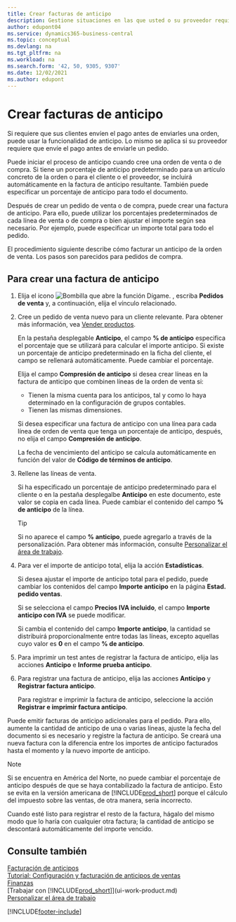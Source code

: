 ```yaml
---
title: Crear facturas de anticipo
description: Gestione situaciones en las que usted o su proveedor requieran un anticipo. Utilice los porcentajes predeterminados de cada línea de venta o de compra o ajuste el importe según sea necesario.
author: edupont04
ms.service: dynamics365-business-central
ms.topic: conceptual
ms.devlang: na
ms.tgt_pltfrm: na
ms.workload: na
ms.search.form: '42, 50, 9305, 9307'
ms.date: 12/02/2021
ms.author: edupont
---
```

# <a name="create-prepayment-invoices"></a>Crear facturas de anticipo

Si requiere que sus clientes envíen el pago antes de enviarles una orden, puede usar la funcionalidad de anticipo. Lo mismo se aplica si su proveedor requiere que envíe el pago antes de enviarle un pedido.  

Puede iniciar el proceso de anticipo cuando cree una orden de venta o de compra. Si tiene un porcentaje de anticipo predeterminado para un artículo concreto de la orden o para el cliente o el proveedor, se incluirá automáticamente en la factura de anticipo resultante. También puede especificar un porcentaje de anticipo para todo el documento.

Después de crear un pedido de venta o de compra, puede crear una factura de anticipo. Para ello, puede utilizar los porcentajes predeterminados de cada línea de venta o de compra o bien ajustar el importe según sea necesario. Por ejemplo, puede especificar un importe total para todo el pedido.  

El procedimiento siguiente describe cómo facturar un anticipo de la orden de venta. Los pasos son parecidos para pedidos de compra.  

## <a name="to-create-a-prepayment-invoice"></a>Para crear una factura de anticipo

1. Elija el icono ![Bombilla que abre la función Dígame.](media/ui-search/search_small.png "Dígame qué desea hacer") , escriba **Pedidos de venta** y, a continuación, elija el vínculo relacionado.  
2. Cree un pedido de venta nuevo para un cliente relevante. Para obtener más información, vea [Vender productos](sales-how-sell-products.md).  

    En la pestaña desplegable **Anticipo**, el campo **% de anticipo** especifica el porcentaje que se utilizará para calcular el importe anticipo. Si existe un porcentaje de anticipo predeterminado en la ficha del cliente, el campo se rellenará automáticamente. Puede cambiar el porcentaje. <!--This percentage is applied to lines where the item on that line does not already specify a prepayment percentage. The prepayment percentage is only copied from the header to lines that do not copy the default prepayment percentage from the item.-->  

    Elija el campo **Compresión de anticipo** si desea crear líneas en la factura de anticipo que combinen líneas de la orden de venta si:  

    - Tienen la misma cuenta para los anticipos, tal y como lo haya determinado en la configuración de grupos contables.  
    - Tienen las mismas dimensiones.  

    Si desea especificar una factura de anticipo con una línea para cada línea de orden de venta que tenga un porcentaje de anticipo, después, no elija el campo **Compresión de anticipo**.  

    La fecha de vencimiento del anticipo se calcula automáticamente en función del valor de **Código de términos de anticipo**.

3. Rellene las líneas de venta.  

    Si ha especificado un porcentaje de anticipo predeterminado para el cliente o en la pestaña desplegalbe **Anticipo** en este documento, este valor se copia en cada línea. Puede cambiar el contenido del campo **% de anticipo** de la línea.  

    > [!TIP]
    > Si no aparece el campo **% anticipo**, puede agregarlo a través de la personalización.  Para obtener más información, consulte [Personalizar el área de trabajo](ui-personalization-user.md).

4. Para ver el importe de anticipo total, elija la acción **Estadísticas**.

    Si desea ajustar el importe de anticipo total para el pedido, puede cambiar los contenidos del campo **Importe anticipo** en la página **Estad. pedido ventas**.  

    Si se selecciona el campo **Precios IVA incluido**, el campo **Importe anticipo con IVA** se puede modificar.  

    Si cambia el contenido del campo **Importe anticipo**, la cantidad se distribuirá proporcionalmente entre todas las líneas, excepto aquellas cuyo valor es **0** en el campo **% de anticipo**.  

5. Para imprimir un test antes de registrar la factura de anticipo, elija las acciones **Anticipo** e **Informe prueba anticipo**.  
6. Para registrar una factura de anticipo, elija las acciones **Anticipo** y **Registrar factura anticipo**.  

    Para registrar e imprimir la factura de anticipo, seleccione la acción **Registrar e imprimir factura anticipo**.  

Puede emitir facturas de anticipo adicionales para el pedido. Para ello, aumente la cantidad de anticipo de una o varias líneas, ajuste la fecha del documento si es necesario y registre la factura de anticipo. Se creará una nueva factura con la diferencia entre los importes de anticipo facturados hasta el momento y la nuevo importe de anticipo.  

> [!NOTE]  
> Si se encuentra en América del Norte, no puede cambiar el porcentaje de anticipo después de que se haya contabilizado la factura de anticipo. Esto se evita en la versión americana de [!INCLUDE[prod_short](includes/prod_short.md)] porque el cálculo del impuesto sobre las ventas, de otra manera, sería incorrecto.  

 Cuando esté listo para registrar el resto de la factura, hágalo del mismo modo que lo haría con cualquier otra factura; la cantidad de anticipo se descontará automáticamente del importe vencido.  

## <a name="see-also"></a>Consulte también

[Facturación de anticipos](finance-invoice-prepayments.md)  
[Tutorial: Configuración y facturación de anticipos de ventas](walkthrough-setting-up-and-invoicing-sales-prepayments.md)  
[Finanzas](finance.md)  
[Trabajar con [!INCLUDE[prod_short](includes/prod_short.md)]](ui-work-product.md)  
[Personalizar el área de trabajo](ui-personalization-user.md)  


[!INCLUDE[footer-include](includes/footer-banner.md)]